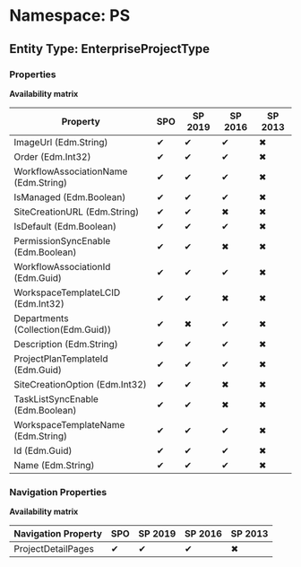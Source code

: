# Namespace: PS
## Entity Type: EnterpriseProjectType

### Properties

**Availability matrix**

Property | SPO | SP 2019 | SP 2016 | SP 2013
----------|-----|---------|---------|--------
ImageUrl (Edm.String) | ✔ | ✔ | ✔ | ✖
Order (Edm.Int32) | ✔ | ✔ | ✔ | ✖
WorkflowAssociationName (Edm.String) | ✔ | ✔ | ✔ | ✖
IsManaged (Edm.Boolean) | ✔ | ✔ | ✔ | ✖
SiteCreationURL (Edm.String) | ✔ | ✔ | ✖ | ✖
IsDefault (Edm.Boolean) | ✔ | ✔ | ✔ | ✖
PermissionSyncEnable (Edm.Boolean) | ✔ | ✔ | ✖ | ✖
WorkflowAssociationId (Edm.Guid) | ✔ | ✔ | ✔ | ✖
WorkspaceTemplateLCID (Edm.Int32) | ✔ | ✔ | ✖ | ✖
Departments (Collection(Edm.Guid)) | ✔ | ✖ | ✔ | ✖
Description (Edm.String) | ✔ | ✔ | ✔ | ✖
ProjectPlanTemplateId (Edm.Guid) | ✔ | ✔ | ✔ | ✖
SiteCreationOption (Edm.Int32) | ✔ | ✔ | ✖ | ✖
TaskListSyncEnable (Edm.Boolean) | ✔ | ✔ | ✖ | ✖
WorkspaceTemplateName (Edm.String) | ✔ | ✔ | ✔ | ✖
Id (Edm.Guid) | ✔ | ✔ | ✔ | ✖
Name (Edm.String) | ✔ | ✔ | ✔ | ✖

### Navigation Properties

**Availability matrix**

Navigation Property | SPO | SP 2019 | SP 2016 | SP 2013
----------|-----|---------|---------|--------
ProjectDetailPages | ✔ | ✔ | ✔ | ✖
